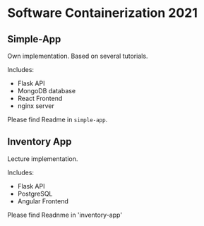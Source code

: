 # Software Containerization 2021

## Simple-App
Own implementation. Based on several tutorials.

Includes:
- Flask API
- MongoDB database
- React Frontend
- nginx server

Please find Readme in `simple-app`.

## Inventory App
Lecture implementation.

Includes:
- Flask API
- PostgreSQL
- Angular Frontend

Please find Readnme in 'inventory-app'
